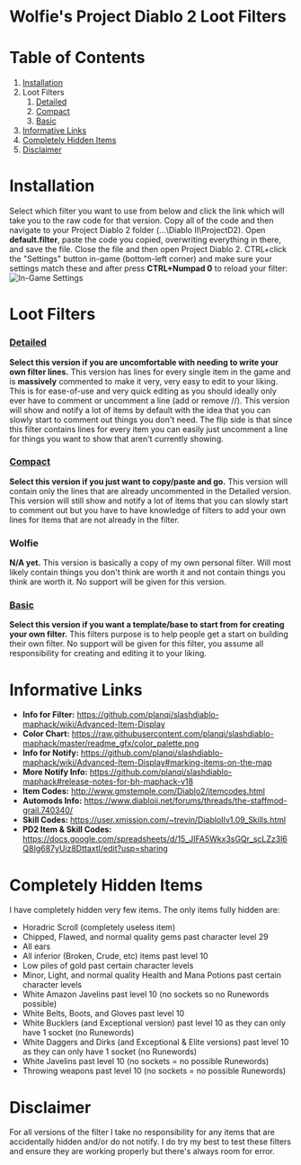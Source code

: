 # Wolfie's Project Diablo 2 Loot Filters

# Table of Contents
1. [Installation](https://github.com/WolfieeifloW/pd2filter#installation)
1. Loot Filters
   1. [Detailed](https://github.com/WolfieeifloW/pd2filter#detailed)
   1. [Compact](https://github.com/WolfieeifloW/pd2filter#compact)
   1. [Basic](https://github.com/WolfieeifloW/pd2filter#basic)
1. [Informative Links](https://github.com/WolfieeifloW/pd2filter#informative-links)
1. [Completely Hidden Items](https://github.com/WolfieeifloW/pd2filter#completely-hidden-items)
1. [Disclaimer](https://github.com/WolfieeifloW/pd2filter#disclaimer)

# Installation
Select which filter you want to use from below and click the link which will take you to the raw code for that version. Copy all of the code and then navigate to your Project Diablo 2 folder (...\Diablo II\ProjectD2). Open **default.filter**, paste the code you copied, overwriting everything in there, and save the file. Close the file and then open Project Diablo 2. CTRL+click the "Settings" button in-game (bottom-left corner) and make sure your settings match these and after press **CTRL+Numpad 0** to reload your filter: ![In-Game Settings](https://i.imgur.com/etdutvd.png)

# Loot Filters
### [Detailed](https://raw.githubusercontent.com/WolfieeifloW/pd2filter/main/detailed.filter)
**Select this version if you are uncomfortable with needing to write your own filter lines.** This version has lines for every single item in the game and is **massively** commented to make it very, very easy to edit to your liking. This is for ease-of-use and very quick editing as you should ideally only ever have to comment or uncomment a line (add or remove //). This version will show and notify a lot of items by default with the idea that you can slowly start to comment out things you don't need. The flip side is that since this filter contains lines for every item you can easily just uncomment a line for things you want to show that aren't currently showing.

### [Compact](https://raw.githubusercontent.com/WolfieeifloW/pd2filter/main/compact.filter)
**Select this version if you just want to copy/paste and go.** This version will contain only the lines that are already uncommented in the Detailed version. This version will still show and notify a lot of items that you can slowly start to comment out but you have to have knowledge of filters to add your own lines for items that are not already in the filter.

### Wolfie
**N/A yet.** This version is basically a copy of my own personal filter. Will most likely contain things you don't think are worth it and not contain things you think are worth it. No support will be given for this version.

### [Basic](https://raw.githubusercontent.com/WolfieeifloW/pd2filter/main/basic.filter)
**Select this version if you want a template/base to start from for creating your own filter.** This filters purpose is to help people get a start on building their own filter. No support will be given for this filter, you assume all responsibility for creating and editing it to your liking.

# Informative Links
* **Info for Filter:** <https://github.com/planqi/slashdiablo-maphack/wiki/Advanced-Item-Display>
* **Color Chart:** <https://raw.githubusercontent.com/planqi/slashdiablo-maphack/master/readme_gfx/color_palette.png>
* **Info for Notify:** <https://github.com/planqi/slashdiablo-maphack/wiki/Advanced-Item-Display#marking-items-on-the-map>
* **More Notify Info:** <https://github.com/planqi/slashdiablo-maphack#release-notes-for-bh-maphack-v18>
* **Item Codes:** <http://www.gmstemple.com/Diablo2/itemcodes.html>
* **Automods Info:** <https://www.diabloii.net/forums/threads/the-staffmod-grail.740340/>
* **Skill Codes:** <https://user.xmission.com/~trevin/DiabloIIv1.09_Skills.html>
* **PD2 Item & Skill Codes:** <https://docs.google.com/spreadsheets/d/15_JIFA5Wkx3sGQr_scLZz3l6Q8Ig687yUiz8DttaxtI/edit?usp=sharing>

# Completely Hidden Items
I have completely hidden very few items. The only items fully hidden are:
* Horadric Scroll (completely useless item)
* Chipped, Flawed, and normal quality gems past character level 29
* All ears
* All inferior (Broken, Crude, etc) items past level 10
* Low piles of gold past certain character levels
* Minor, Light, and normal quality Health and Mana Potions past certain character levels
* White Amazon Javelins past level 10 (no sockets so no Runewords possible)
* White Belts, Boots, and Gloves past level 10
* White Bucklers (and Exceptional version) past level 10 as they can only have 1 socket (no Runewords)
* White Daggers and Dirks (and Exceptional & Elite versions) past level 10 as they can only have 1 socket (no Runewords)
* White Javelins past level 10 (no sockets = no possible Runewords)
* Throwing weapons past level 10 (no sockets = no possible Runewords)

# Disclaimer
For all versions of the filter I take no responsibility for any items that are accidentally hidden and/or do not notify. I do try my best to test these filters and ensure they are working properly but there's always room for error.
